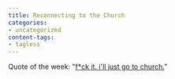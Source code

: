 ```yaml
---
title: Reconnecting to the Church
categories:
- uncategorized
content-tags:
- tagless
---
```


Quote of the week: "[f*ck it. i'll just go to church.][1]"

   [1]: http://nesshou.blogspot.com/2006/03/religious-re-conversion-phase-2.html
